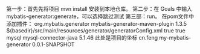 第一步：首先先将项目 mvn install 安装到本地仓库。
第二步：在 Goals 中输入 mybatis-generator:generate，可以选择跳过测试
第三部：run。
在pom文件中添加插件：
	<build>
		<plugins>
			<plugin>
				<groupId>org.mybatis.generator</groupId>
				<artifactId>mybatis-generator-maven-plugin</artifactId>
				<version>1.3.5</version>
				<configuration>
					<configurationFile>
						${basedir}/src/main/resources/generator/generatorConfig.xml
					</configurationFile>
					<overwrite>true</overwrite>
					<verbose>true</verbose>
				</configuration>
				<dependencies>
					<dependency>
						<groupId>mysql</groupId>
						<artifactId>mysql-connector-java</artifactId>
						<version>5.1.46</version>
					</dependency>
					此处是项目的坐标
					<dependency>
						<groupId>cn.feng</groupId>
						<artifactId>my-mybatis-generator</artifactId>
						<version>0.0.1-SNAPSHOT</version>
					</dependency>
				</dependencies>
			</plugin>
		</plugins>
	</build>